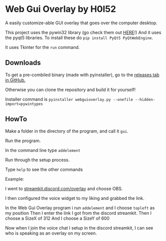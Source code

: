 # Web Gui Overlay by H0l52
A easily customize-able GUI overlay that goes over the computer desktop. 

This project uses the pywin32 library (go check them out [HERE](https://github.com/mhammond/pywin32)!)
And it uses the pyqt5 libraries. To install these do `pip install PyQt5 PyQtWebEngine`.

It uses Tkinter for the `run` command.

## Downloads

To get a pre-combiled binary (made with pyinstaller), go to the [releases tab in GitHub.](https://github.com/H0l52/webguioverlay/releases)

Otherwise you can clone the repository and build it for yourself!

Installer command is `pyinstaller webguioverlay.py --onefile --hidden-import=pywintypes`

## HowTo

Make a folder in the directory of the program, and call it `gui`.

Run the program.

In the command line type `addelement`

Run through the setup process.

Type `help` to see the other commands

Example:

I went to [streamkit.discord.com/overlay](https://streamkit.discord.com/overlay)
and choose OBS.

I then configured the voice widget to my liking and grabbed the link.

In the Web Gui Overlay program i run `addelement` and I choose `topleft` as my position
Then I enter the link I got from the discord streamkit.
Then I choose a SizeX of 312
And I choose a SizeY of 600

Now when I join the voice chat I setup in the discord streamkit, I can see who is speaking as an overlay on my screen.
